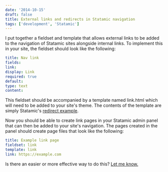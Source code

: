 ```yaml
---
date: '2014-10-15'
draft: false
title: External links and redirects in Statamic navigation
tags: ['development', 'Statamic']
---
```


I put together a fieldset and template that allows external links to be added to the navigation of Statamic sites alongside internal links.<!-- excerpt --> To implement this in your site, the fieldset should look like the following:

```yaml
title: Nav link
fields:
link:
display: Link
required: true
default:
type: text
content:
```

This fieldset should be accompanied by a template named link.html which will need to be added to your site's theme. The contents of the template are simply Statamic's [redirect example](http://www.statamic.com/learn/documentation/tags/redirect).

Now you should be able to create link pages in your Statamic admin panel that can then be added to your site's navigation. The pages created in the panel should create page files that look like the following:

```yaml
title: Example link page
fieldset: link
template: link
link: https://example.com
```

Is there an easier or more effective way to do this? [Let me know.](mailto:coryd@fastmail.com)
